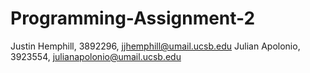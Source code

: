 # Programming-Assignment-2
Justin Hemphill, 3892296, jjhemphill@umail.ucsb.edu
Julian Apolonio, 3923554, julianapolonio@umail.ucsb.edu